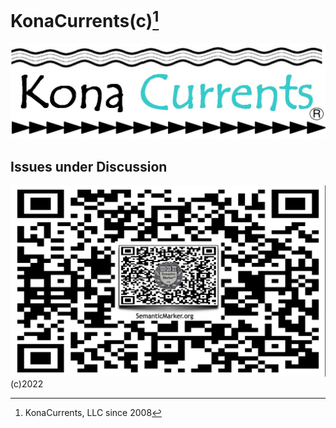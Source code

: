 # KonaCurrents(c)[^1]
![KonaCurrents](KonaCurrentsLabel.jpg)

## Issues under Discussion
![Issue1](IMG_3274.PNG)
(c)2022
[^1]: KonaCurrents, LLC since 2008

